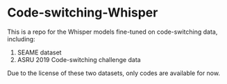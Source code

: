 # Code-switching-Whisper
This is a repo for the Whisper models fine-tuned on code-switching data, including:  
1. SEAME dataset  
2. ASRU 2019 Code-switching challenge data

Due to the license of these two datasets, only codes are available for now.

